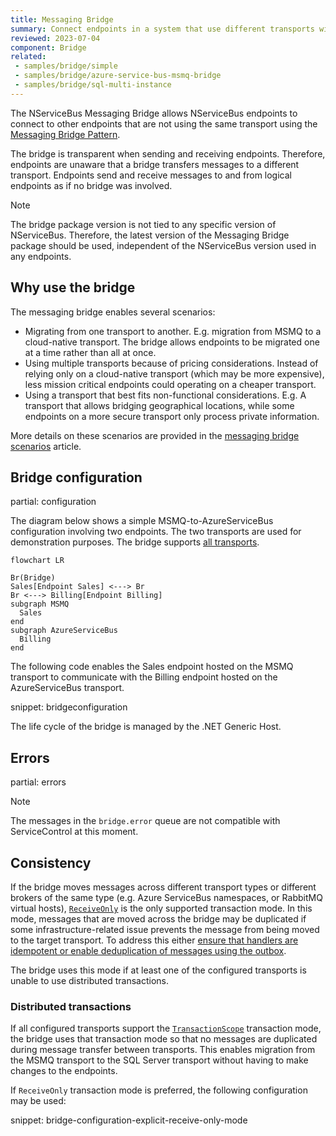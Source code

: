 ```yaml
---
title: Messaging Bridge
summary: Connect endpoints in a system that use different transports with the messaging bridge
reviewed: 2023-07-04
component: Bridge
related:
 - samples/bridge/simple
 - samples/bridge/azure-service-bus-msmq-bridge
 - samples/bridge/sql-multi-instance
---
```


The NServiceBus Messaging Bridge allows NServiceBus endpoints to connect to other endpoints that are not using the same transport using the [Messaging Bridge Pattern](https://www.enterpriseintegrationpatterns.com/patterns/messaging/MessagingBridge.html).

The bridge is transparent when sending and receiving endpoints. Therefore, endpoints are unaware that a bridge transfers messages to a different transport. Endpoints send and receive messages to and from logical endpoints as if no bridge was involved.

> [!NOTE]
> The bridge package version is not tied to any specific version of NServiceBus. Therefore, the latest version of the Messaging Bridge package should be used, independent of the NServiceBus version used in any endpoints.

## Why use the bridge

The messaging bridge enables several scenarios:

- Migrating from one transport to another. E.g. migration from MSMQ to a cloud-native transport. The bridge allows endpoints to be migrated one at a time rather than all at once.
- Using multiple transports because of pricing considerations. Instead of relying only on a cloud-native transport (which may be more expensive), less mission critical endpoints could operating on a cheaper transport.
- Using a transport that best fits non-functional considerations. E.g. A transport that allows bridging geographical locations, while some endpoints on a more secure transport only process private information.

More details on these scenarios are provided in the [messaging bridge scenarios](scenarios.md) article.

## Bridge configuration

partial: configuration

The diagram below shows a simple MSMQ-to-AzureServiceBus configuration involving two endpoints. The two transports are used for demonstration purposes. The bridge supports [all transports](/transports/).

```mermaid
flowchart LR

Br(Bridge)
Sales[Endpoint Sales] <---> Br
Br <---> Billing[Endpoint Billing]
subgraph MSMQ
  Sales
end
subgraph AzureServiceBus
  Billing
end
```

The following code enables the Sales endpoint hosted on the MSMQ transport to communicate with the Billing endpoint hosted on the AzureServiceBus transport.

snippet: bridgeconfiguration

The life cycle of the bridge is managed by the .NET Generic Host.

## Errors

partial: errors

> [!NOTE]
> The messages in the `bridge.error` queue are not compatible with ServiceControl at this moment.

## Consistency

If the bridge moves messages across different transport types or different brokers of the same type (e.g. Azure ServiceBus namespaces, or RabbitMQ virtual hosts), [`ReceiveOnly`](/transports/transactions.md#transactions-transport-transaction-receive-only) is the only supported transaction mode. In this mode, messages that are moved across the bridge may be duplicated if some infrastructure-related issue prevents the message from being moved to the target transport. To address this either [ensure that handlers are idempotent or enable deduplication of messages using the outbox](/transports/transactions.md#transactions-transport-transaction-receive-only-consistency-guarantees).

The bridge uses this mode if at least one of the configured transports is unable to use distributed transactions.

### Distributed transactions

If all configured transports support the [`TransactionScope`](/transports/transactions.md#transactions-transaction-scope-distributed-transaction) transaction mode, the bridge uses that transaction mode so that no messages are duplicated during message transfer between transports. This enables migration from the MSMQ transport to the SQL Server transport without having to make changes to the endpoints.

If `ReceiveOnly` transaction mode is preferred, the following configuration may be used:

snippet: bridge-configuration-explicit-receive-only-mode
